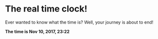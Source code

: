 # The real time clock!

Ever wanted to know what the time is? Well, your journey is about to end!

**The time is Nov 10, 2017, 23:22**